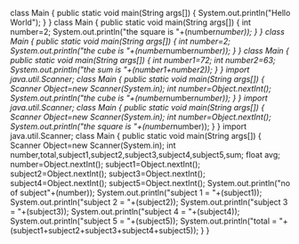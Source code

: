class Main
{
public static void main(String args[])
{
System.out.println("Hello World");
}
}
class Main
{
public static void main(String args[])
{
int number=2;
System.out.println("the square is "+(number*number));
}
}
class Main
{
public static void main(String args[])
{
int number=2;
System.out.println("the cube is "+(number*number*number));
}
}
class Main
{
public static void main(String args[])
{
int number1=72;
int number2=63;
System.out.println("the sum is "+(number1+number2));
}
}
import java.util.Scanner;
class Main
{
    public static void main(String args[])
    {
        Scanner Object=new Scanner(System.in);
        int number=Object.nextInt();
        System.out.println("the cube is "+(number*number*number));
    }
}
import java.util.Scanner;
class Main
{
    public static void main(String args[])
    {
        Scanner Object=new Scanner(System.in);
        int number=Object.nextInt();
        System.out.println("the square is "+(number*number));
    }
}
import java.util.Scanner;
class Main
{
    public static void main(String args[])
    {
        Scanner Object=new Scanner(System.in);
        int number,total,subject1,subject2,subject3,subject4,subject5,sum;
        float avg;
        number=Object.nextInt();
        subject1=Object.nextInt();
        subject2=Object.nextInt();
        subject3=Object.nextInt();
        subject4=Object.nextInt();
        subject5=Object.nextInt();
        System.out.println("no of subject"+(number));
        System.out.println("subject 1 = "+(subject1));
        System.out.println("subject 2 = "+(subject2));
        System.out.println("subject 3 = "+(subject3));
        System.out.println("subject 4 = "+(subject4));
        System.out.println("subject 5 = "+(subject5));
        System.out.println("total = "+(subject1+subject2+subject3+subject4+subject5));
    }
}
